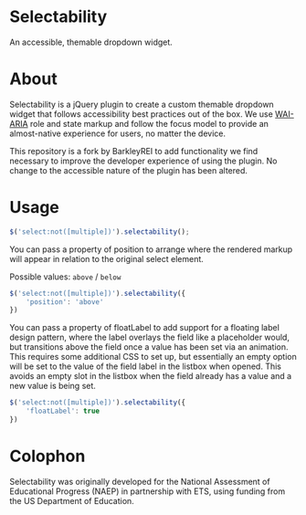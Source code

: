 Selectability
=============

An accessible, themable dropdown widget.

About
=====

Selectability is a jQuery plugin to create a custom themable dropdown widget that follows accessibility best practices out of the box. We use [WAI-ARIA](http://www.w3.org/TR/wai-aria/) role and state markup and follow the focus model to provide an almost-native experience for users, no matter the device.

This repository is a fork by BarkleyREI to add functionality we find necessary to improve the developer experience of using the plugin. No change to the accessible nature of the plugin has been altered.

Usage
=====

```javascript
$('select:not([multiple])').selectability();
```

You can pass a property of position to arrange where the rendered markup will appear in relation to the original select element.

Possible values: `above` / `below`

```javascript
$('select:not([multiple])').selectability({
    'position': 'above'
})
```

You can pass a property of floatLabel to add support for a floating label design pattern, where the label overlays the field like a placeholder would, but transitions above the field once a value has been set via an animation. This requires some additional CSS to set up, but essentially an empty option will be set to the value of the field label in the listbox when opened. This avoids an empty slot in the listbox when the field already has a value and a new value is being set.

```javascript
$('select:not([multiple])').selectability({
	'floatLabel': true
})
```

Colophon
========

Selectability was originally developed for the National Assessment of Educational Progress (NAEP) in partnership with ETS, using funding from the US Department of Education.
